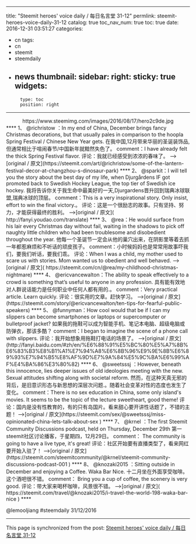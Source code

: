 
---
title: "Steemit heroes' voice daily  / 每日名言堂 31-12"
permlink: steemit-heroes-voice-daily-31-12
catalog: true
toc_nav_num: true
toc: true
date: 2016-12-31 03:51:27
categories:
- cn
tags:
- cn
- steemit
- steemdaily
- news
thumbnail: 
sidebar:
    right:
        sticky: true
widgets:
    -
        type: toc
        position: right
---


<center>https://www.steemimg.com/images/2016/08/17/hero2c9de.jpg</center>
****
1、	@richristow ：In my end of China, December brings fancy Christmas decorations, but that usually pales in comparison to the hoopla Spring Festival / Chinese New Year gets.
在我中国,12月带来华丽的圣诞装饰品,但通常相比于喧闹春节/中国新年就黯然失色了。
comment：I have already felt the thick Spring Festival flavor.
评论：我就已经感受到浓浓的春味了。
-->[original / 原文](https://steemit.com/art/@richristow/some-of-the-lantern-festival-decor-at-changzhou-s-dinosaur-park)
****
2、	@sparkit：I will tell you the story about the best day of my life, when Djurgårdens IF got promoted back to Swedish Hockey League, the top tier of Swedish ice hockey.
我将告诉你关于我生命中最美好的一天,Djurgardens晋升回到瑞典冰球联盟,瑞典冰球的顶层。
comment：This is a very inspirational story. Only insist, effort to win the final victory.。
评论：这是一个很励志的故事。只有坚持、努力，才能获得最终的胜利。
-->[original / 原文]( http://fanyi.youdao.com/translate)
****
3、	@rea：He would surface from his lair every Christmas day without fail, waiting in the shadows to pick off naughty little children who had been troublesome and disobedient throughout the year.
他每一个圣诞节一定会从他的巢穴出来，在阴影里等着去抓一年都惹麻烦和不听话的顽皮孩子。
comment：小时候妈妈也是常常用故事吓我们，要我们听话，要我们乖。
评论：When I was a child, my mother used to scare us with stories. Mom wanted us to obedient and well behaved.
-->[original / 原文]( https://steemit.com/cn/@rea/my-childhood-christmas-nightmare)
****
4、	@ericvancewalton：The ability to speak effectively to a crowd is something that’s useful to anyone in any profession.
具有能有效地对人群说话能力是任何职业中任何人都有用的.。
comment：Very practical article. Learn quickly.
评论：很实用的文章。赶快学习。
-->[original / 原文](https://steemit.com/story/@ericvancewalton/ten-tips-for-fearful-public-speakers)
****
5、	@funnyman：How cool would that be if I can my slippers can become smartphones or laptops or supercomputer or bulletproof jacket?
如果我的拖鞋可以成为智能手机、笔记本电脑、超级电脑或防弹衣，那该多酷？
comment：I began to imagine the scene of a phone call with slippers.
评论：我开始想象用拖鞋打电话的场景了。
-->[original / 原文](http://fanyi.baidu.com/#zh/en/%E6%88%91%E5%BC%80%E5%A7%8B%E6%83%B3%E8%B1%A1%E7%94%A8%E6%8B%96%E9%9E%8B%E6%89%93%E7%94%B5%E8%AF%9D%E7%9A%84%E5%9C%BA%E6%99%AF%E4%BA%86%E3%80%82)
****
6、 @sweetsssj  ：However, beneath this innocence, lies deeper issues of old ideologies meeting with the new. Sexual attitudes shifting along with societal reform.
然而，在这种天真无邪的背后，是旧意识形态与新思想的深层次问题.。随着社会变革对性的态度也发生了变化。 
comment：There is no sex education in China, some only island's movies. It seems to be the topic of the lecture sweetheart, good theme! 
评论：国内是没有性教育的，有的只有岛国片。看来甜心要开讲性话题了，不错的主题！  
-->[original / 原文](https://steemit.com/sex/@sweetsssj/miss-opinionated-china-lets-talk-about-sex )
****
7、 @krnel ：The first Steemit Community Discussions podcast, held on Thursday, December 29th 
第一steemit社区讨论播客，于星期四，12月29日。 
comment： The community is going to have a live type, it's great!
评论：社区开始要有直播类型了，看来网红要开始入驻了！  
-->[original / 原文](https://steemit.com/steemitcommunity/@krnel/steemit-community-discussions-podcast-001 )
****
8、 @knozaki2015 ：Sitting outside in December and enjoying a Coffee. Waka Bar Nice.
十二月坐在外面享受咖啡。这个酒吧很不错。
comment： Bring you a cup of coffee, the scenery is very good.
评论：带大家来喝杯咖啡，风景很不错。  
-->[original / 原文]( https://steemit.com/travel/@knozaki2015/i-travel-the-world-198-waka-bar-nice )
****

   @lemooljiang  #steemdaily  31/12/2016

- - -

This page is synchronized from the post: [Steemit heroes' voice daily  / 每日名言堂 31-12](https://steemit.com/@lemooljiang/steemit-heroes-voice-daily-31-12)
